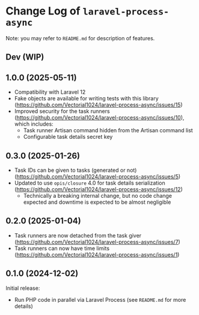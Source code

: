 # Change Log of `laravel-process-async`
Note: you may refer to `README.md` for description of features.

## Dev (WIP)

## 1.0.0 (2025-05-11)
- Compatibility with Laravel 12
- Fake objects are available for writing tests with this library (https://github.com/Vectorial1024/laravel-process-async/issues/15)
- Improved security for the task runners (https://github.com/Vectorial1024/laravel-process-async/issues/10), which includes:
  - Task runner Artisan command hidden from the Artisan command list
  - Configurable task details secret key

## 0.3.0 (2025-01-26)
- Task IDs can be given to tasks (generated or not) (https://github.com/Vectorial1024/laravel-process-async/issues/5)
- Updated to use `opis/closure` 4.0 for task details serialization (https://github.com/Vectorial1024/laravel-process-async/issues/12)
  - Technically a breaking internal change, but no code change expected and downtime is expected to be almost negligible

## 0.2.0 (2025-01-04)
- Task runners are now detached from the task giver (https://github.com/Vectorial1024/laravel-process-async/issues/7)
- Task runners can now have time limits (https://github.com/Vectorial1024/laravel-process-async/issues/1)

## 0.1.0 (2024-12-02)
Initial release:
- Run PHP code in parallel via Laravel Process (see `README.md` for more details)
